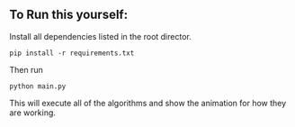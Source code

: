 ## To Run this yourself:

Install all dependencies listed in the root director.

`pip install -r requirements.txt`

Then run

`python main.py`

This will execute all of the algorithms and show the animation for how they are working.
